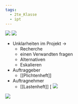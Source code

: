 ```yaml
---
tags:
  - 2te_Klasse
  - ipt
---
```

![](Ziele.excalidraw.svg)
![](DR20-02-2024-43.excalidraw.svg)
- Unklarheiten im Projekt →
	- Recherche
	- einen Verwandten fragen
	- Alternativen 
	- Eskalieren
- Auftraggeber
	- [[Plichtenheft]]
- Auftragnehmer
	- [[Lastenheft]]
[
![](4%20Team%20Phase.excalidraw.svg)

![](Rollen%20im%20Projektmanagment.excalidraw.svg)